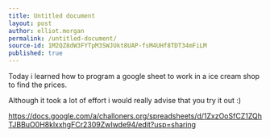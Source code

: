 ```yaml
---
title: Untitled document
layout: post
author: elliot.morgan
permalink: /untitled-document/
source-id: 1M2QZ8dW3FYTpM3SWJUkt8UAP-fsM4UHf8TDT34mFiLM
published: true
---
```

Today i learned how to program a google sheet to work in a ice cream shop to find the prices.

Although it took a lot of effort i would really advise that you try it out :)

https://docs.google.com/a/challoners.org/spreadsheets/d/1ZxzOoSfCZ1ZQhTJBBuO0H8klxxhgFCr2309ZwIwde94/edit?usp=sharing

